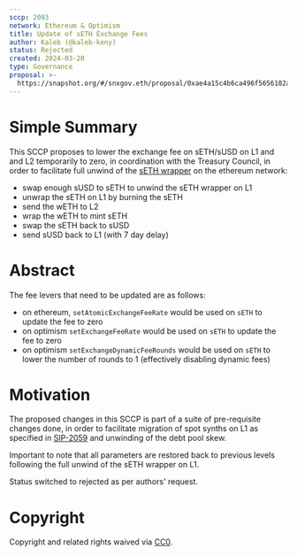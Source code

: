 ```yaml
---
sccp: 2093
network: Ethereum & Optimism
title: Update of sETH Exchange Fees
author: Kaleb (@kaleb-keny)
status: Rejected
created: 2024-03-20
type: Governance
proposal: >-
  https://snapshot.org/#/snxgov.eth/proposal/0xae4a15c4b6ca496f5656182ac4de46fd36d0fa00c8802a1c799d99c0bf8bbd0f
---
```


# Simple Summary

This SCCP proposes to lower the exchange fee on sETH/sUSD on L1 and and L2 temporarily to zero, in coordination with the Treasury Council, in order to facilitate full unwind of the [sETH wrapper](https://etherscan.io/address/0xcea392596f1ab7f1d6f8f241967094ca519e6129) on the ethereum network:
- swap enough sUSD to sETH to unwind the sETH wrapper on L1
- unwrap the sETH on L1 by burning the sETH
- send the wETH to L2
- wrap the wETH to mint sETH
- swap the sETH back to sUSD
- send sUSD back to L1 (with 7 day delay)

# Abstract

The fee levers that need to be updated are as follows:
- on ethereum, `setAtomicExchangeFeeRate` would be used on `sETH` to update the fee to zero
- on optimism `setExchangeFeeRate` would be used on `sETH` to update the fee to zero
- on optimism `setExchangeDynamicFeeRounds` would be used on `sETH` to lower the number of rounds to 1 (effectively disabling dynamic fees)

# Motivation

The proposed changes in this SCCP is part of a suite of pre-requisite changes done, in order to facilitate migration of spot synths on L1 as specified in [SIP-2059](https://sips.synthetix.io/sips/sip-2059/) and unwinding of the debt pool skew.

Important to note that all parameters are restored back to previous levels following the full unwind of the sETH wrapper on L1.

Status switched to rejected as per authors' request.

# Copyright

Copyright and related rights waived via [CC0](https://creativecommons.org/publicdomain/zero/1.0/).


